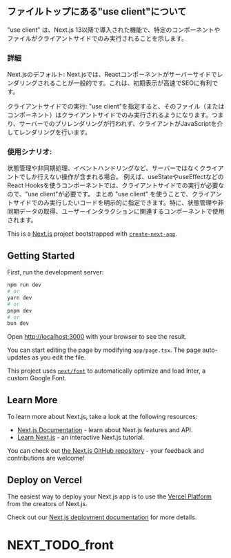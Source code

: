 ## ファイルトップにある"use client"について
"use client" は、Next.js 13以降で導入された機能で、特定のコンポーネントやファイルがクライアントサイドでのみ実行されることを示します。

### 詳細
Next.jsのデフォルト: Next.jsでは、Reactコンポーネントがサーバーサイドでレンダリングされることが一般的です。これは、初期表示が高速でSEOに有利です。

クライアントサイドでの実行: "use client"を指定すると、そのファイル（またはコンポーネント）はクライアントサイドでのみ実行されるようになります。つまり、サーバーでのプリレンダリングが行われず、クライアントがJavaScriptを介してレンダリングを行います。

### 使用シナリオ:
状態管理や非同期処理、イベントハンドリングなど、サーバーではなくクライアントでしか行えない操作が含まれる場合。
例えば、useStateやuseEffectなどのReact Hooksを使うコンポーネントでは、クライアントサイドでの実行が必要なので、"use client"が必要です。
まとめ
"use client" を使うことで、クライアントサイドでのみ実行したいコードを明示的に指定できます。特に、状態管理や非同期データの取得、ユーザーインタラクションに関連するコンポーネントで使用されます。

<!-- -------------------------------------------------------------- -->
This is a [Next.js](https://nextjs.org/) project bootstrapped with [`create-next-app`](https://github.com/vercel/next.js/tree/canary/packages/create-next-app).

## Getting Started

First, run the development server:

```bash
npm run dev
# or
yarn dev
# or
pnpm dev
# or
bun dev
```

Open [http://localhost:3000](http://localhost:3000) with your browser to see the result.

You can start editing the page by modifying `app/page.tsx`. The page auto-updates as you edit the file.

This project uses [`next/font`](https://nextjs.org/docs/basic-features/font-optimization) to automatically optimize and load Inter, a custom Google Font.

## Learn More

To learn more about Next.js, take a look at the following resources:

- [Next.js Documentation](https://nextjs.org/docs) - learn about Next.js features and API.
- [Learn Next.js](https://nextjs.org/learn) - an interactive Next.js tutorial.

You can check out [the Next.js GitHub repository](https://github.com/vercel/next.js/) - your feedback and contributions are welcome!

## Deploy on Vercel

The easiest way to deploy your Next.js app is to use the [Vercel Platform](https://vercel.com/new?utm_medium=default-template&filter=next.js&utm_source=create-next-app&utm_campaign=create-next-app-readme) from the creators of Next.js.

Check out our [Next.js deployment documentation](https://nextjs.org/docs/deployment) for more details.
# NEXT_TODO_front
